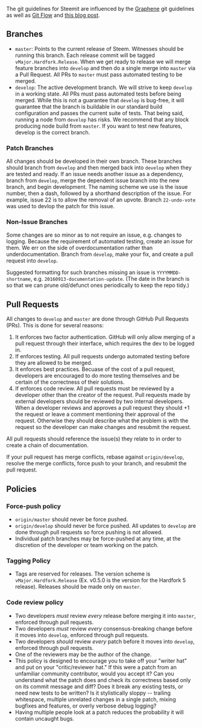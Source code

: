 The git guidelines for Steemit are influenced by the
[Graphene](https://github.com/cryptonomex/graphene/wiki/How-we-use-version-control)
git guidelines as well as [Git
Flow](http://nvie.com/posts/a-successful-git-branching-model/) and [this
blog
post](http://www.draconianoverlord.com/2013/09/07/no-cherry-picking.html).

## Branches

- `master`: Points to the current release of Steem.  Witnesses should be
  running this branch. Each release commit will be tagged
  `vMajor.Hardfork.Release`. When we get ready to release we will merge
  feature branches into `develop` and then do a single merge into `master`
  via a Pull Request. All PRs to `master` must pass automated testing to be
  merged.
- `develop`: The active development branch. We will strive to keep `develop`
  in a working state. All PRs must pass automated tests before being merged.
  While this is not a guarantee that `develop` is bug-free, it will
  guarantee that the branch is buildable in our standard build configuration
  and passes the current suite of tests. That being said, running a node
  from `develop` has risks.  We recommend that any block producing node
  build from `master`. If you want to test new features, develop is the
  correct branch.

### Patch Branches

All changes should be developed in their own branch. These branches
should branch from `develop` and then merged back into `develop` when they are
tested and ready. If an issue needs another issue as a
dependency, branch from `develop`, merge the dependent issue branch into the
new branch, and begin development. The naming scheme we use is the issue
number, then a dash, followed by a shorthand description of the issue. For
example, issue 22 is to allow the removal of an upvote. Branch
`22-undo-vote` was used to devlop the patch for this issue.

### Non-Issue Branches

Some changes are so minor as to not require an issue, e.g. changes to
logging. Because the requirement of automated testing, create an issue for
them. We err on the side of overdocumentation rather than
underdocumentation.  Branch from `develop`, make your fix, and create a pull
request into `develop`.

Suggested formatting for such branches missing an issue is
`YYYYMMDD-shortname`, e.g. `20160913-documentation-update`.  (The date in
the branch is so that we can prune old/defunct ones periodically to keep the
repo tidy.)

## Pull Requests

All changes to `develop` and `master` are done through GitHub Pull Requests
(PRs). This is done for several reasons:

1. It enforces two factor authentication. GitHub will only allow merging of a
   pull request through their interface, which requires the dev to be logged
   in.
1. If enforces testing. All pull requests undergo automated testing before
    they are allowed to be merged.
1. It enforces best practices. Becuase of the cost of a pull request,
   developers are encouraged to do more testing themselves and be certain of
   the correctness of their solutions.
1. If enforces code review. All pull requests must be reviewed by a developer
   other than the creator of the request. Pull requests made by external
   developers should be reviewed by two internal developers. When a developer
   reviews and approves a pull request they should +1 the request or leave a
   comment mentioning their approval of the request. Otherwise they should
   describe what the problem is with the request so the developer can make
   changes and resubmit the request.

All pull requests should reference the issue(s) they relate to in order to
create a chain of documentation.

If your pull request has merge conflicts, rebase against `origin/develop`,
resolve the merge conflicts, force push to your branch, and resubmit the
pull request.

## Policies

### Force-push policy

- `origin/master` should never be force pushed.
- `origin/develop` should never be force pushed. All updates to `develop`
  are done through pull requests so force pushing is not allowed.
- Individual patch branches may be force-pushed at any time, at the
  discretion of the developer or team working on the patch.

### Tagging Policy

- Tags are reserved for releases. The version scheme is
  `vMajor.Hardfork.Release` (Ex. v0.5.0 is the version for the Hardfork 5
  release). Releases should be made only on `master`.

### Code review policy

- Two developers *must* review *every* release before merging it into
  `master`, enforced through pull requests.
- Two developers *must* review *every* consensus-breaking change before it
  moves into `develop`, enforced through pull requests.
- Two developers *should* review *every* patch before it moves into
  `develop`, enforced through pull requests.
- One of the reviewers may be the author of the change.
- This policy is designed to encourage you to take off your "writer hat" and
  put on your "critic/reviewer hat."  If this were a patch from an
  unfamiliar community contributor, would you accept it?  Can you understand
  what the patch does and check its correctness based only on its commit
  message and diff? Does it break any existing tests, or need new tests to
  be written? Is it stylistically sloppy -- trailing whitespace, multiple
  unrelated changes in a single patch, mixing bugfixes and features, or
  overly verbose debug logging?
- Having multiple people look at a patch reduces the probability it will
  contain uncaught bugs.
